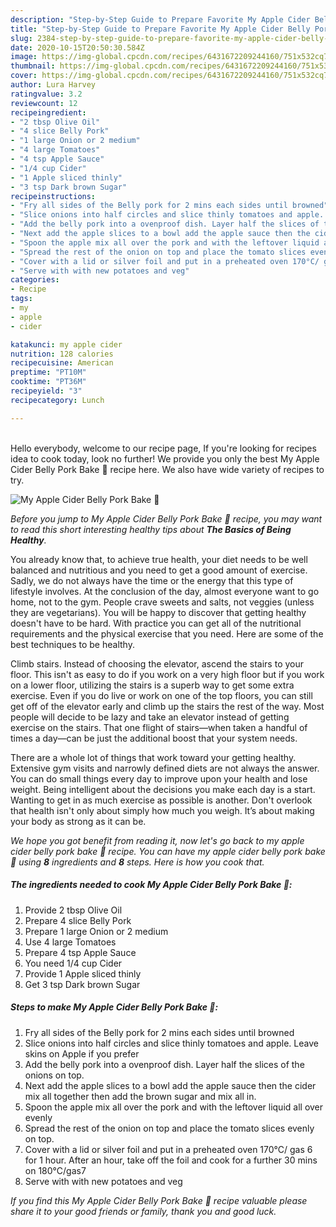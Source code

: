 ```yaml
---
description: "Step-by-Step Guide to Prepare Favorite My Apple Cider Belly Pork Bake 💛"
title: "Step-by-Step Guide to Prepare Favorite My Apple Cider Belly Pork Bake 💛"
slug: 2384-step-by-step-guide-to-prepare-favorite-my-apple-cider-belly-pork-bake
date: 2020-10-15T20:50:30.584Z
image: https://img-global.cpcdn.com/recipes/6431672209244160/751x532cq70/my-apple-cider-belly-pork-bake-💛-recipe-main-photo.jpg
thumbnail: https://img-global.cpcdn.com/recipes/6431672209244160/751x532cq70/my-apple-cider-belly-pork-bake-💛-recipe-main-photo.jpg
cover: https://img-global.cpcdn.com/recipes/6431672209244160/751x532cq70/my-apple-cider-belly-pork-bake-💛-recipe-main-photo.jpg
author: Lura Harvey
ratingvalue: 3.2
reviewcount: 12
recipeingredient:
- "2 tbsp Olive Oil"
- "4 slice Belly Pork"
- "1 large Onion or 2 medium"
- "4 large Tomatoes"
- "4 tsp Apple Sauce"
- "1/4 cup Cider"
- "1 Apple sliced thinly"
- "3 tsp Dark brown Sugar"
recipeinstructions:
- "Fry all sides of the Belly pork for 2 mins each sides until browned"
- "Slice onions into half circles and slice thinly tomatoes and apple. Leave skins on Apple if you prefer"
- "Add the belly pork into a ovenproof dish. Layer half the slices of the onions on top."
- "Next add the apple slices to a bowl add the apple sauce then the cider mix all together then add the brown sugar and mix all in."
- "Spoon the apple mix all over the pork and with the leftover liquid all over evenly"
- "Spread the rest of the onion on top and place the tomato slices evenly on top."
- "Cover with a lid or silver foil and put in a preheated oven 170°C/ gas 6 for 1 hour. After an hour, take off the foil and cook for a further 30 mins on 180°C/gas7"
- "Serve with with new potatoes and veg"
categories:
- Recipe
tags:
- my
- apple
- cider

katakunci: my apple cider 
nutrition: 128 calories
recipecuisine: American
preptime: "PT10M"
cooktime: "PT36M"
recipeyield: "3"
recipecategory: Lunch

---
```

<br>
Hello everybody, welcome to our recipe page, If you're looking for recipes idea to cook today, look no further! We provide you only the best My Apple Cider Belly Pork Bake 💛 recipe here. We also have wide variety of recipes to try.
<br>


![My Apple Cider Belly Pork Bake 💛](https://img-global.cpcdn.com/recipes/6431672209244160/751x532cq70/my-apple-cider-belly-pork-bake-💛-recipe-main-photo.jpg)

<i>Before you jump to My Apple Cider Belly Pork Bake 💛 recipe, you may want to read this short interesting healthy tips about <strong>The Basics of Being Healthy</strong>.</i>

You already know that, to achieve true health, your diet needs to be well balanced and nutritious and you need to get a good amount of exercise. Sadly, we do not always have the time or the energy that this type of lifestyle involves. At the conclusion of the day, almost everyone want to go home, not to the gym. People crave sweets and salts, not veggies (unless they are vegetarians). You will be happy to discover that getting healthy doesn't have to be hard. With practice you can get all of the nutritional requirements and the physical exercise that you need. Here are some of the best techniques to be healthy.

Climb stairs. Instead of choosing the elevator, ascend the stairs to your floor. This isn't as easy to do if you work on a very high floor but if you work on a lower floor, utilizing the stairs is a superb way to get some extra exercise. Even if you do live or work on one of the top floors, you can still get off of the elevator early and climb up the stairs the rest of the way. Most people will decide to be lazy and take an elevator instead of getting exercise on the stairs. That one flight of stairs—when taken a handful of times a day—can be just the additional boost that your system needs. 

There are a whole lot of things that work toward your getting healthy. Extensive gym visits and narrowly defined diets are not always the answer. You can do small things every day to improve upon your health and lose weight. Being intelligent about the decisions you make each day is a start. Wanting to get in as much exercise as possible is another. Don't overlook that health isn't only about simply how much you weigh. It’s about making your body as strong as it can be. 


<i>We hope you got benefit from reading it, now let's go back to my apple cider belly pork bake 💛 recipe. You can have my apple cider belly pork bake 💛 using <strong>8</strong> ingredients and <strong>8</strong> steps. Here is how you cook that.
</i>

##### The ingredients needed to cook My Apple Cider Belly Pork Bake 💛:

1. Provide 2 tbsp Olive Oil
1. Prepare 4 slice Belly Pork
1. Prepare 1 large Onion or 2 medium
1. Use 4 large Tomatoes
1. Prepare 4 tsp Apple Sauce
1. You need 1/4 cup Cider
1. Provide 1 Apple sliced thinly
1. Get 3 tsp Dark brown Sugar


##### Steps to make My Apple Cider Belly Pork Bake 💛:

1. Fry all sides of the Belly pork for 2 mins each sides until browned
1. Slice onions into half circles and slice thinly tomatoes and apple. Leave skins on Apple if you prefer
1. Add the belly pork into a ovenproof dish. Layer half the slices of the onions on top.
1. Next add the apple slices to a bowl add the apple sauce then the cider mix all together then add the brown sugar and mix all in.
1. Spoon the apple mix all over the pork and with the leftover liquid all over evenly
1. Spread the rest of the onion on top and place the tomato slices evenly on top.
1. Cover with a lid or silver foil and put in a preheated oven 170°C/ gas 6 for 1 hour. After an hour, take off the foil and cook for a further 30 mins on 180°C/gas7
1. Serve with with new potatoes and veg


<i>If you find this My Apple Cider Belly Pork Bake 💛 recipe valuable please share it to your good friends or family, thank you and good luck.</i>

